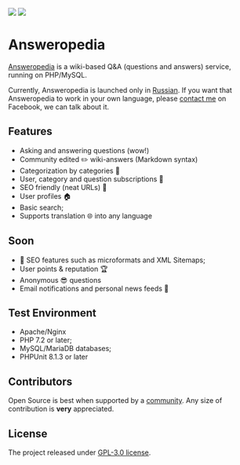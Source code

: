 <img src="https://travis-ci.org/answeropedia/answeropedia.svg?branch=master" /> <img src="https://github.styleci.io/repos/135262396/shield?branch=master" />

# Answeropedia

[Answeropedia](https://answeropedia.org) is a wiki-based Q&A (questions and answers) service, running on PHP/MySQL.

Currently, Answeropedia is launched only in [Russian](https://answeropedia.org/ru). If you want that Answeropedia to work in your own language, please [contact me](https://www.facebook.com/alexandergomzyakov) on Facebook, we can talk about it.

## Features

+ Asking and answering questions (wow!)
+ Community edited :pencil2: wiki-answers (Markdown syntax) 
+ Categorization by categories :ledger:
+ User, category and question subscriptions :love_letter:
+ SEO friendly (neat URLs) :tada:
+ User profiles :house:
+ Basic search;
+ Supports translation :globe_with_meridians: into any language

## Soon

+ :strawberry: SEO features such as microformats and XML Sitemaps;
+ User points & reputation :trophy:
+ Anonymous :sunglasses: questions 
+ Email notifications and personal news feeds :herb:


## Test Environment 

+ Apache/Nginx
+ PHP 7.2 or later;
+ MySQL/MariaDB databases;
+ PHPUnit 8.1.3 or later

## Contributors

Open Source is best when supported by a [community](https://github.com/answeropedia/answeropedia/graphs/contributors). Any size of contribution is **very** appreciated.

## License

The project released under [GPL-3.0 license](https://github.com/answeropedia/answeropedia/blob/master/LICENSE).
